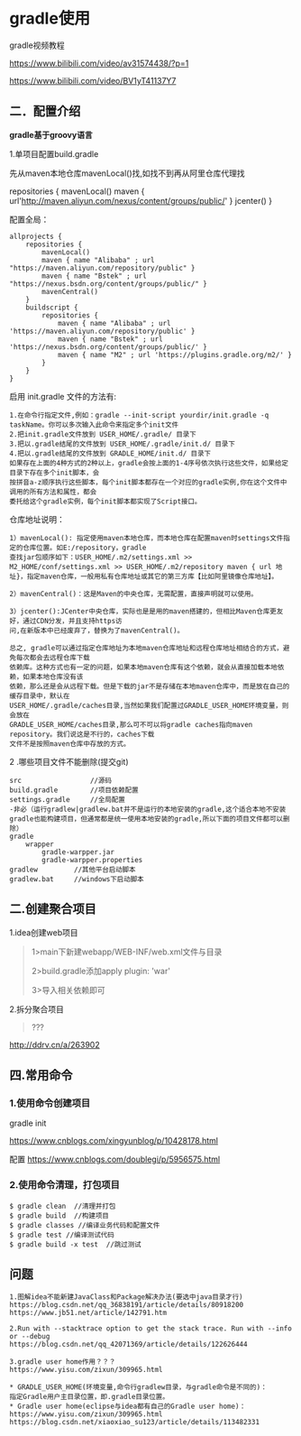 # gradle使用

gradle视频教程 	

https://www.bilibili.com/video/av31574438/?p=1

https://www.bilibili.com/video/BV1yT41137Y7

## 二．配置介绍

**gradle基于groovy语言**

1.单项目配置build.gradle

先从maven本地仓库mavenLocal()找,如找不到再从阿里仓库代理找

repositories {
	mavenLocal()
	maven { url'http://maven.aliyun.com/nexus/content/groups/public/' }
	jcenter()
}

配置全局：

```
allprojects {
	repositories {
		mavenLocal() 
		maven { name "Alibaba" ; url "https://maven.aliyun.com/repository/public" } 
		maven { name "Bstek" ; url "https://nexus.bsdn.org/content/groups/public/" } 
		mavenCentral()
	}
	buildscript {
		repositories { 
			maven { name "Alibaba" ; url 'https://maven.aliyun.com/repository/public' } 
			maven { name "Bstek" ; url 'https://nexus.bsdn.org/content/groups/public/' } 
			maven { name "M2" ; url 'https://plugins.gradle.org/m2/' }
		}
	}
}
```

启用 init.gradle 文件的方法有:

```
1.在命令行指定文件,例如：gradle --init-script yourdir/init.gradle -q taskName。你可以多次输入此命令来指定多个init文件
2.把init.gradle文件放到 USER_HOME/.gradle/ 目录下
3.把以.gradle结尾的文件放到 USER_HOME/.gradle/init.d/ 目录下
4.把以.gradle结尾的文件放到 GRADLE_HOME/init.d/ 目录下
如果存在上面的4种方式的2种以上，gradle会按上面的1-4序号依次执行这些文件，如果给定目录下存在多个init脚本，会
按拼音a-z顺序执行这些脚本，每个init脚本都存在一个对应的gradle实例,你在这个文件中调用的所有方法和属性，都会
委托给这个gradle实例，每个init脚本都实现了Script接口。
```

仓库地址说明：

```
1）mavenLocal(): 指定使用maven本地仓库，而本地仓库在配置maven时settings文件指定的仓库位置。如E:/repository，gradle 
查找jar包顺序如下：USER_HOME/.m2/settings.xml >> M2_HOME/conf/settings.xml >> USER_HOME/.m2/repository maven { url 地址}，指定maven仓库，一般用私有仓库地址或其它的第三方库【比如阿里镜像仓库地址】。

2）mavenCentral()：这是Maven的中央仓库，无需配置，直接声明就可以使用。

3）jcenter():JCenter中央仓库，实际也是是用的maven搭建的，但相比Maven仓库更友好，通过CDN分发，并且支持https访
问,在新版本中已经废弃了，替换为了mavenCentral()。

总之, gradle可以通过指定仓库地址为本地maven仓库地址和远程仓库地址相结合的方式，避免每次都会去远程仓库下载
依赖库。这种方式也有一定的问题，如果本地maven仓库有这个依赖，就会从直接加载本地依赖，如果本地仓库没有该
依赖，那么还是会从远程下载。但是下载的jar不是存储在本地maven仓库中，而是放在自己的缓存目录中，默认在
USER_HOME/.gradle/caches目录,当然如果我们配置过GRADLE_USER_HOME环境变量，则会放在
GRADLE_USER_HOME/caches目录,那么可不可以将gradle caches指向maven repository。我们说这是不行的，caches下载
文件不是按照maven仓库中存放的方式。
```



2 .哪些项目文件不能删除(提交git)

```
src					//源码
build.gradle		//项目依赖配置
settings.gradle		//全局配置
-非必（运行gradlew|gradlew.bat并不是运行的本地安装的gradle,这个适合本地不安装gradle也能构建项目，但通常都是统一使用本地安装的gradle,所以下面的项目文件都可以删除）
gradle
	wrapper
		gradle-warpper.jar
		gradle-warpper.properties
gradlew			//其他平台启动脚本
gradlew.bat		//windows下启动脚本
```

## 二.创建聚合项目

1.idea创建web项目

>1>main下新建webapp/WEB-INF/web.xml文件与目录
>
>2>build.gradle添加apply plugin: 'war'
>
>3>导入相关依赖即可

2.拆分聚合项目

> ???

http://ddrv.cn/a/263902

## 四.常用命令

### 1.使用命令创建项目

gradle init 	

https://www.cnblogs.com/xingyunblog/p/10428178.html  

配置 https://www.cnblogs.com/doublegi/p/5956575.html

### 2.使用命令清理，打包项目

```
$ gradle clean 	//清理并打包
$ gradle build 	//构建项目
$ gradle classes //编译业务代码和配置文件
$ gradle test //编译测试代码
$ gradle build -x test	//跳过测试 
```

## 问题
```
1.图解idea不能新建JavaClass和Package解决办法(要选中java目录才行)
https://blog.csdn.net/qq_36838191/article/details/80918200
https://www.jb51.net/article/142791.htm

2.Run with --stacktrace option to get the stack trace. Run with --info or --debug
https://blog.csdn.net/qq_42071369/article/details/122626444

3.gradle user home作用？？？
https://www.yisu.com/zixun/309965.html

* GRADLE_USER_HOME(环境变量,命令行gradlew目录，与gradle命令是不同的)：
指定Gradle用户主目录位置，即.gradle目录位置。
* Gradle user home(eclipse与idea都有自己的Gradle user home)：
https://www.yisu.com/zixun/309965.html
https://blog.csdn.net/xiaoxiao_su123/article/details/113482331
```